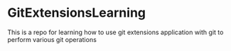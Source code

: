 # GitExtensionsLearning
This is a repo for learning how to use git extensions application with git to perform various git operations
